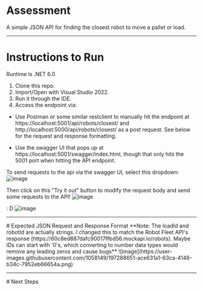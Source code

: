 # Assessment
 A simple JSON API for finding the closest robot to move a pallet or load.
<hr/>

# Instructions to Run
Runtime is .NET 6.0

1. Clone this repo.
2. Import/Open with Visual Studio 2022.
3. Run it through the IDE.
4. Access the endpoint via:
* Use Postman or some similar restclient to manually hit the endpoint at https://localhost:5001/api/robots/closest/ and http://localhost:5000/api/robots/closest/ as a post request. See below for the request and response formatting.

* Use the swagger UI that pops up at https://localhost:5001/swagger/index.html, though that only hits the 5001 port when hitting the API endpoint.

To send requests to the api via the swagger UI, select this dropdown:
![image](https://user-images.githubusercontent.com/1058149/197287673-9f2031dc-483a-4f7d-85fc-fc6baf14a48d.png)

Then click on this "Try it out" button to modify the request body and send some requests to the API!
![image](https://user-images.githubusercontent.com/1058149/197288064-db7bdc5c-1811-4c04-85f2-3bd41cec35d8.png)

: D
![image](https://user-images.githubusercontent.com/1058149/197288380-a0d9f590-16c1-4777-90f8-99fd293533b5.png)


<hr />
# Expected JSON Request and Response Format
**Note: The loadId and robotId are actually strings. I changed this to match the Robot Fleet API's response (https://60c8ed887dafc90017ffbd56.mockapi.io/robots). Maybe IDs can start with '0's, which converting to number data types would remove any leading zeros and cause bugs**
![image](https://user-images.githubusercontent.com/1058149/197288651-ace631a1-63ca-4146-b34c-7952eb66654a.png)


<hr/>
# Next Steps
